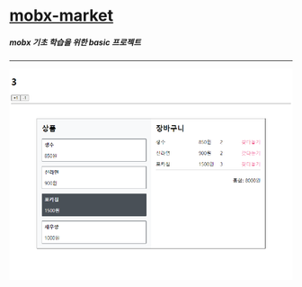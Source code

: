 # [mobx-market](https://bear-bear-bear.github.io/mobx-market/)

##### mobx 기초 학습을 위한 basic 프로젝트

---

![이미지](./preview.png)
